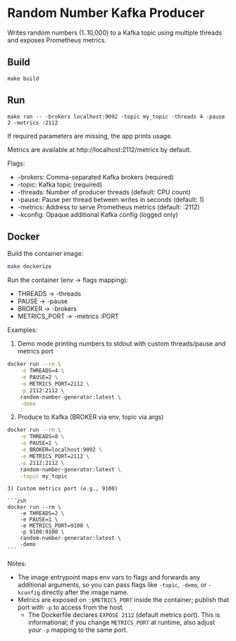 # Random Number Kafka Producer

Writes random numbers (1..10,000) to a Kafka topic using multiple threads and exposes Prometheus metrics.

## Build

```
make build
```

## Run

```
make run -- -brokers localhost:9092 -topic my_topic -threads 4 -pause 2 -metrics :2112
```

If required parameters are missing, the app prints usage.

Metrics are available at http://localhost:2112/metrics by default.

Flags:
- -brokers: Comma-separated Kafka brokers (required)
- -topic: Kafka topic (required)
- -threads: Number of producer threads (default: CPU count)
- -pause: Pause per thread between writes in seconds (default: 1)
- -metrics: Address to serve Prometheus metrics (default: :2112)
- -kconfig: Opaque additional Kafka config (logged only)

## Docker

Build the container image:

```zsh
make dockerize
```

Run the container (env → flags mapping):

- THREADS → -threads
- PAUSE → -pause
- BROKER → -brokers
- METRICS_PORT → -metrics :PORT

Examples:

1) Demo mode printing numbers to stdout with custom threads/pause and metrics port

```zsh
docker run --rm \
	-e THREADS=4 \
	-e PAUSE=2 \
	-e METRICS_PORT=2112 \
	-p 2112:2112 \
	random-number-generator:latest \
	-demo
```

2) Produce to Kafka (BROKER via env, topic via args)

```zsh
docker run --rm \
	-e THREADS=8 \
	-e PAUSE=1 \
	-e BROKER=localhost:9092 \
	-e METRICS_PORT=2112 \
	-p 2112:2112 \
	random-number-generator:latest \
	-topic my_topic
```

	3) Custom metrics port (e.g., 9100)

	```zsh
	docker run --rm \
		-e THREADS=2 \
		-e PAUSE=1 \
		-e METRICS_PORT=9100 \
		-p 9100:9100 \
		random-number-generator:latest \
		-demo
	```

Notes:
- The image entrypoint maps env vars to flags and forwards any additional arguments, so you can pass flags like `-topic`, `-demo`, or `-kconfig` directly after the image name.
- Metrics are exposed on `:$METRICS_PORT` inside the container; publish that port with `-p` to access from the host.
	- The Dockerfile declares `EXPOSE 2112` (default metrics port). This is informational; if you change `METRICS_PORT` at runtime, also adjust your `-p` mapping to the same port.
